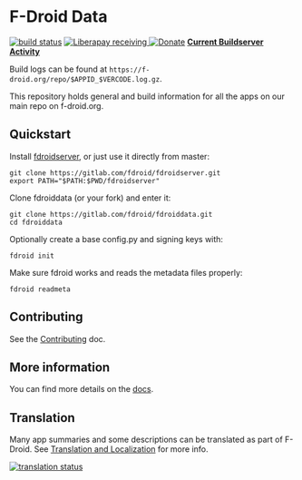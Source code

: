 # F-Droid Data

[![build status](https://gitlab.com/fdroid/fdroiddata/badges/master/build.svg)](https://gitlab.com/fdroid/fdroiddata/builds)
[![Liberapay receiving](https://img.shields.io/liberapay/receives/F-Droid-Data.svg)
 ![Donate](https://liberapay.com/assets/widgets/donate.svg)](https://liberapay.com/F-Droid-Data/)
**[Current Buildserver Activity](https://f-droid.org/wiki/index.php?title=Special:RecentChanges&days=7&from=&hidebots=0&hideanons=1&hideliu=1&limit=500)**

Build logs can be found at `https://f-droid.org/repo/$APPID_$VERCODE.log.gz`.

This repository holds general and build information for all the apps on our
main repo on f-droid.org.

## Quickstart

Install [fdroidserver](https://gitlab.com/fdroid/fdroidserver), or just
use it directly from master:

	git clone https://gitlab.com/fdroid/fdroidserver.git
	export PATH="$PATH:$PWD/fdroidserver"

Clone fdroiddata (or your fork) and enter it:

	git clone https://gitlab.com/fdroid/fdroiddata.git
	cd fdroiddata

Optionally create a base config.py and signing keys with:

    fdroid init

Make sure fdroid works and reads the metadata files properly:

	fdroid readmeta

## Contributing

See the [Contributing](CONTRIBUTING.md) doc.

## More information

You can find more details on the [docs](https://f-droid.org/docs/).

## Translation

Many app summaries and some descriptions can be translated as part of F-Droid. See [Translation and Localization](https://f-droid.org/docs/Translation_and_Localization)
for more info.

[![translation status](https://hosted.weblate.org/widgets/f-droid/-/fdroiddata/multi-auto.svg)](https://hosted.weblate.org/engage/f-droid/?utm_source=widget)
